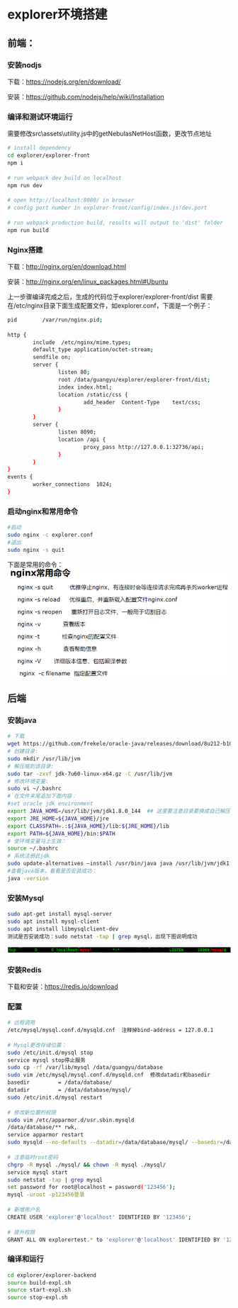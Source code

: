 # explorer环境搭建

## 前端：
### 安装nodjs
下载：https://nodejs.org/en/download/

安装：https://github.com/nodejs/help/wiki/Installation

### 编译和测试环境运行
需要修改src\assets\utility.js中的getNebulasNetHost函数，更改节点地址
```bash
# install dependency
cd explorer/explorer-front
npm i

# run webpack dev build on localhost
npm run dev

# open http://localhost:8080/ in browser
# config port number in explorer-front/config/index.js!dev.port

# run webpack production build, results will output to 'dist' folder
npm run build
```

### Nginx搭建
下载：http://nginx.org/en/download.html

安装：http://nginx.org/en/linux_packages.html#Ubuntu

上一步骤编译完成之后，生成的代码位于explorer/explorer-front/dist
需要在/etc/nginx目录下面生成配置文件，如explorer.conf，下面是一个例子：
```bash
pid        /var/run/nginx.pid;

http {
        include  /etc/nginx/mime.types;
        default_type application/octet-stream;
        sendfile on;
        server {
                listen 80;
                root /data/guangyu/explorer/explorer-front/dist;
                index index.html;
                location /static/css {
                        add_header  Content-Type    text/css;
                }
        }
        server {
                listen 8090;
                location /api {
                        proxy_pass http://127.0.0.1:32736/api;
                }
        }
}
events {
        worker_connections  1024;
}

```

### 启动nginx和常用命令
```bash
#启动
sudo nginx -c explorer.conf
#退出
sudo nginx -s quit

```

下面是常用的命令：
![seed node start](../resources/pics/explorer-nginx.png)

## 后端
### 安装java

```bash
# 下载
wget https://github.com/frekele/oracle-java/releases/download/8u212-b10/jdk-8u212-linux-x64.tar.gz
# 创建目录:
sudo mkdir /usr/lib/jvm
# 解压缩到该目录:
sudo tar -zxvf jdk-7u60-linux-x64.gz -C /usr/lib/jvm
# 修改环境变量:
sudo vi ~/.bashrc
# 在文件末尾追加下面内容：
#set oracle jdk environment
export JAVA_HOME=/usr/lib/jvm/jdk1.8.0_144  ## 这里要注意目录要换成自己解压的jdk 目录
export JRE_HOME=${JAVA_HOME}/jre  
export CLASSPATH=.:${JAVA_HOME}/lib:${JRE_HOME}/lib  
export PATH=${JAVA_HOME}/bin:$PATH  
# 使环境变量马上生效：
source ~/.bashrc
# 系统注册此jdk
sudo update-alternatives –install /usr/bin/java java /usr/lib/jvm/jdk1.7.0_60/bin/java 300
#查看java版本，看看是否安装成功：
java -version
```

### 安装Mysql
```bash
sudo apt-get install mysql-server
sudo apt install mysql-client
sudo apt install libmysqlclient-dev
测试是否安装成功：sudo netstat -tap | grep mysql，出现下图说明成功
```
![seed node start](../resources/pics/explorer-mysql.png)

### 安装Redis
下载和安装：https://redis.io/download


### 配置
```bash
# 远程调用
/etc/mysql/mysql.conf.d/mysqld.cnf  注释掉bind-address = 127.0.0.1

# Mysql更改存储位置：
sudo /etc/init.d/mysql stop
service mysql stop停止服务
sudo cp -rf /var/lib/mysql /data/guangyu/database
sudo vim /etc/mysql/mysql.conf.d/mysqld.cnf  修改datadir和basedir
basedir         = /data/database/
datadir         = /data/database/mysql/
sudo /etc/init.d/mysql restart 

# 修改新位置的权限
sudo vim /etc/apparmor.d/usr.sbin.mysqld
/data/database/** rwk,
service apparmor restart
sudo mysqld --no-defaults --datadir=/data/database/mysql/ --basedir=/data/database/ --lc-messages-dir=/usr/share/mysql/ --initialize --lc-messages=en_US –initialize

# 注意临时root密码
chgrp -R mysql ./mysql/ && chown -R mysql ./mysql/
service mysql start
sudo netstat -tap | grep mysql
set password for root@localhost = password('123456');
mysql -uroot -p123456登录

# 新增用户名
CREATE USER 'explorer'@'localhost' IDENTIFIED BY '123456';

# 提升权限
GRANT ALL ON explorertest.* to 'explorer'@'localhost' IDENTIFIED BY '123456';

```

### 编译和运行
```bash
cd explorer/explorer-backend
source build-expl.sh
source start-expl.sh
source stop-expl.sh

```
